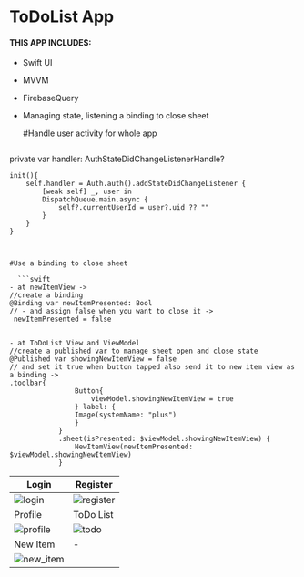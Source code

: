 # ToDoList App

#### THIS APP INCLUDES:
- Swift UI
- MVVM
- FirebaseQuery
- Managing state, listening a binding to close sheet

  #Handle user activity for whole app

  ```swift
private var handler: AuthStateDidChangeListenerHandle?
    
    init(){
        self.handler = Auth.auth().addStateDidChangeListener {
            [weak self] _, user in
            DispatchQueue.main.async {
                self?.currentUserId = user?.uid ?? ""
            }
        }
    }
```


#Use a binding to close sheet

  ```swift
- at newItemView ->
//create a binding
@Binding var newItemPresented: Bool
// - and assign false when you want to close it ->
 newItemPresented = false


- at ToDoList View and ViewModel
//create a published var to manage sheet open and close state
@Published var showingNewItemView = false
// and set it true when button tapped also send it to new item view as a binding ->
.toolbar{
                Button{
                    viewModel.showingNewItemView = true
                } label: {
                Image(systemName: "plus")
                }
            }
            .sheet(isPresented: $viewModel.showingNewItemView) {
                NewItemView(newItemPresented: $viewModel.showingNewItemView)
            }

```



| Login | Register|
| ------------- | ------------- |
| ![login](https://github.com/umutbariscoskun/ToDoListSwiftUI/assets/45595606/71d226bc-c2bd-4b79-a314-5d29a2c2b3b7) | ![register](https://github.com/umutbariscoskun/ToDoListSwiftUI/assets/45595606/2ed858b3-4d20-4e08-b199-56c7be15a4a6) |
| Profile | ToDo List |
| ![profile](https://github.com/umutbariscoskun/ToDoListSwiftUI/assets/45595606/8edcff95-9c68-4958-8b2b-f815b91a35db) | ![todo](https://github.com/umutbariscoskun/ToDoListSwiftUI/assets/45595606/7fc4227b-3465-482d-8d2d-a873c094da7e) |
| New Item| - |
| ![new_item](https://github.com/umutbariscoskun/ToDoListSwiftUI/assets/45595606/db1150de-df8d-4de4-8697-88b2a9eeca1c) |  |








